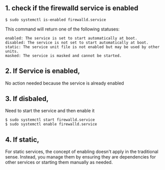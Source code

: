## 1. check if the firewalld service is enabled
    $ sudo systemctl is-enabled firewalld.service

This command will return one of the following statuses:

    enabled: The service is set to start automatically at boot.
    disabled: The service is not set to start automatically at boot.
    static: The service unit file is not enabled but may be used by other units.
    masked: The service is masked and cannot be started.
    
## 2. If Service is enabled, 
No action needed because the service is already enabled

## 3. If disbaled, 
Need to start the service and then enable it

    $ sudo systemctl start firewalld.service
    $ sudo systemctl enable firewalld.service

## 4. If static,
For static services, the concept of enabling doesn't apply in the traditional sense. Instead, you manage them by ensuring they are dependencies for other services or starting them manually as needed.


